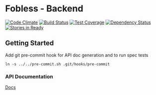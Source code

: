 # Fobless - Backend

[![Code Climate](https://codeclimate.com/github/fobless/backend/badges/gpa.svg)](https://codeclimate.com/github/fobless/backend)
[![Build Status](https://travis-ci.org/fobless/backend.svg?branch=master)](https://travis-ci.org/fobless/backend)
[![Test Coverage](https://codeclimate.com/github/fobless/backend/badges/coverage.svg)](https://codeclimate.com/github/fobless/backend)
[![Dependency Status](https://gemnasium.com/fobless/backend.svg)](https://gemnasium.com/fobless/backend)
[![Stories in Ready](https://badge.waffle.io/fobless/backend.svg?label=ready&title=Ready)](http://waffle.io/fobless/backend)

## Getting Started

Add git pre-commit hook for API doc generation and to run spec tests
```
ln -s ../../pre-commit.sh .git/hooks/pre-commit
```


### API Documentation
[Docs](/docs/schema.md)
